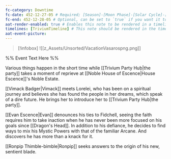 ```yaml
---
fc-category: Downtime
fc-date: 452-12-27-05 # Required; [Season]-[Moon Phase]-[Solar Cycle]-[Hour]
fc-end: 452-12-28-05 # Optional, can be set to `true` if you want it to span troughout the entire timeline 
aat-render-enabled: true # Enables this note to be rendered in a timeline
timelines: [TriviumTimeline] # This note should be rendered in the timeline with the name "timeline" or "event"
aat-event-picture: 
---
```


> [!infobox]
>![[z_Assets/Unsorted/VacationVasarospng.png]]


%% Event Text Here %%

Various things happen in the short time while [[Trivium Party Hub|the party]] takes a moment of reprieve at [[Noble House of Escence|House Escence]]'s Noble Estate.

[[Vimack Badger|Vimack]] meets Lorelei, who has been on a spiritual journey and believes she has found the people in her dreams, which speak of a dire future. He brings her to introduce her to [[Trivium Party Hub|the party]].

[[Evan Escence|Evan]] denounces his ties to Fidchell, seeing the faith requires him to take inaction when he has never been more focused on his goals since [[Dragon's Head]]. In addition to his defiance, he decides to find ways to mix his Mystic Powers with that of the familiar Arcane. And discovers he has more than a knack for it.

[[Ronpip Thimble-bimble|Ronpip]] seeks answers to the origin of his new, sentient blade.
